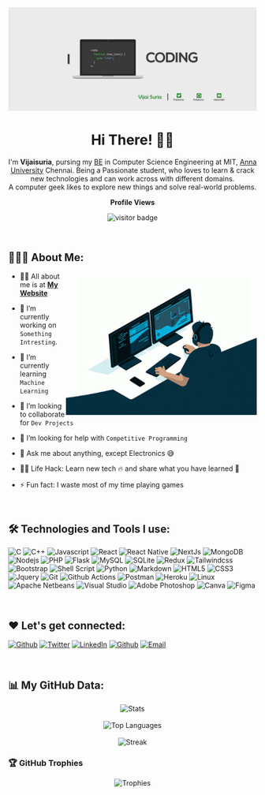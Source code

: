 <div align="center">
  <a href="https://github.com/vijaisuria/"><img src ="https://raw.githubusercontent.com/vijaisuria/vijaisuria/main/banner.png" /></a> 
</div>

<h1 align="center">
  Hi There!
  <span role="img" aria-labelledby="wave">
    👋🏻
  </span>
</h1>

<p align="center">
I'm <strong>Vijaisuria</strong>, pursing my <u>BE</u> in Computer Science Engineering at MIT, <a href="https://www.annauniv.edu/">Anna University</a> Chennai. Being a Passionate student, who loves to learn & crack new technologies and can work across with different domains.<br> A computer geek likes to explore new things and solve real-world problems.
</p>
<p align="center"><b>Profile Views</b></p>
<p align="center"><img src="https://profile-counter.glitch.me/vijaisuria/count.svg" alt="visitor badge"/></p>
<br/>

## 👨🏻‍💻 About Me:

<img src="./coding.gif" height="290px" align="right" />

- 🙋‍♂️ All about me is at **[My Website](https://vijaisuria.github.io/)**

- 🔭 I’m currently working on `Something Intresting`.

- 🌱 I’m currently learning `Machine Learning`

- 👯 I’m looking to collaborate for `Dev Projects`

- 🤔 I’m looking for help with `Competitive Programming`

- 💬 Ask me about anything, except Electronics :sweat_smile:

- 👨‍💻 Life Hack: Learn new tech :fire: and share what you have learned :tada:

- ⚡ Fun fact: I waste most of my time playing games

<br>

## 🛠️ Technologies and Tools I use:

<p>
<img alt="C" src="https://img.shields.io/badge/C-00599C?style=for-the-badge&logo=c%2B%2B&logoColor=white" height="25px"/>
<img alt="C++" src="https://img.shields.io/badge/C%2B%2B-00599C?style=for-the-badge&logo=c%2B%2B&logoColor=white" height="25px"/>
<img alt="Javascript" src="https://img.shields.io/badge/JavaScript-323330?style=for-the-badge&logo=javascript&logoColor=F7DF1E" height="25px"/>
<img alt="React" src="https://img.shields.io/badge/React-20232A?style=for-the-badge&logo=react&logoColor=61DAFB" height="25px"/>
<img alt="React Native" src="https://img.shields.io/badge/React_Native-20232A?style=for-the-badge&logo=react&logoColor=61DAFB" height="25px"/>
<img alt="NextJs" src="https://img.shields.io/badge/Next-black?style=for-the-badge&logo=next.js&logoColor=white" height="25px"/>
<img alt="MongoDB" src="https://img.shields.io/badge/-MongoDB-13aa52?style=for-the-badge&logo=mongodb&logoColor=white"  height="25px"/>
<img alt="Nodejs" src="https://img.shields.io/badge/-Nodejs-43853d?style=for-the-badge&logo=Node.js&logoColor=white"  height="25px"/>
<img alt="PHP" src="https://img.shields.io/badge/PHP-777BB4?style=for-the-badge&logo=php&logoColor=white"  height="25px"/>
<img alt="Flask" src="https://img.shields.io/badge/Flask-000000?style=for-the-badge&logo=flask&logoColor=white"  height="25px"/>
<img alt="MySQL" src="https://img.shields.io/badge/MySQL-00000F?style=for-the-badge&logo=mysql&logoColor=white"  height="25px"/>
<img alt="SQLite" src="https://img.shields.io/badge/SQLite-07405E?style=for-the-badge&logo=sqlite&logoColor=white"  height="25px"/>
<img alt="Redux" src="https://img.shields.io/badge/-Redux-764ABC?style=for-the-badge&logo=redux&logoColor=white" height="25px"/>
<img alt="Tailwindcss" src="https://img.shields.io/badge/Tailwind_CSS-38B2AC?style=for-the-badge&logo=tailwind-css&logoColor=white" height="25px"/>
<img alt="Bootstrap" src="https://img.shields.io/badge/Bootstrap-563D7C?style=for-the-badge&logo=bootstrap&logoColor=white" height="25px"/>
<img alt="Shell Script" src="https://img.shields.io/badge/Shell_Script-121011?style=for-the-badge&logo=gnu-bash&logoColor=grey" height="25px"/>
<img alt="Python" src="https://img.shields.io/badge/Python-14354C?style=for-the-badge&logo=python&logoColor=white" height="25px"/>
<img alt="Markdown" src="https://img.shields.io/badge/Markdown-000000?style=for-the-badge&logo=markdown&logoColor=white"  height="25px"/>
<img alt="HTML5" src="https://img.shields.io/badge/HTML5-E34F26?style=for-the-badge&logo=html5&logoColor=white" height="25px"/>
<img alt="CSS3" src="https://img.shields.io/badge/CSS3-1572B6?style=for-the-badge&logo=css3&logoColor=white" height="25px"/>
<img alt="Jquery" src="https://img.shields.io/badge/jquery-%230769AD.svg?style=for-the-badge&logo=jquery&logoColor=white" height="25px"/>
<img alt="Git" src="https://img.shields.io/badge/-Git-F05032?style=for-the-badge&logo=git&logoColor=white" height="25px"/>
<img alt="Github Actions" src="https://img.shields.io/badge/-Github_Actions-2088FF?style=for-the-badge&logo=github-actions&logoColor=white" height="25px"/>
<img alt="Postman" src="https://img.shields.io/badge/-Postman-00C7B7?style=for-the-badge&logo=postman&logoColor=white" height="25px"/>
<img alt="Heroku" src="https://img.shields.io/badge/-Heroku-430098?style=for-the-badge&logo=heroku&logoColor=white" height="25px"/>
<img alt="Linux" src="https://img.shields.io/badge/Linux-FCC624?style=for-the-badge&logo=linux&logoColor=black" height="25px"/>
<img alt="Apache Netbeans" src="https://img.shields.io/badge/apache%20netbeans-1B6AC6?style=for-the-badge&logo=apache%20netbeans%20IDE&logoColor=white" height="25px"/>
<img alt="Visual Studio" src="https://img.shields.io/badge/Visual_Studio-5C2D91?style=for-the-badge&logo=visual%20studio&logoColor=white" height="25px"/>
<img alt="Adobe Photoshop" src="https://img.shields.io/badge/Adobe%20Photoshop-31A8FF?style=for-the-badge&logo=Adobe%20Photoshop&logoColor=black" height="25px"/>
<img alt="Canva" src="https://img.shields.io/badge/Canva-%2300C4CC.svg?style=for-the-badge&logo=Canva&logoColor=white" height="25px"/>
<img alt="Figma" src="https://img.shields.io/badge/Figma-F24E1E?style=for-the-badge&logo=figma&logoColor=white" height="25px"/>
</p>

<br>

## ❤️ Let's get connected:

<p><a href="https://vijaisuria.github.io/" target="_blank"><img alt="Github" src="https://img.shields.io/badge/vijaisuria.github.io-9146FF.svg?&style=for-the-badge&logo=appveyor&logoColor=white" height="30px" /></a> <a href="https://twitter.com/vijaisuria" target="_blank"><img alt="Twitter" src="https://img.shields.io/badge/twitter-%231DA1F2.svg?&style=for-the-badge&logo=twitter&logoColor=white"  height="30px"/></a> <a href="https://www.linkedin.com/in/vijaisuria/" target="_blank"><img alt="LinkedIn" src="https://img.shields.io/badge/linkedin-%230077B5.svg?&style=for-the-badge&logo=linkedin&logoColor=white"  height="30px"/></a> <a href="https://github.com/vijaisuria" target="_blank"><img alt="Github" src="https://img.shields.io/badge/GitHub-100000?style=for-the-badge&logo=github&logoColor=white"  height="30px"/></a> <a href="mailto:vijaisuria87@gmail.com" target="_blank"><img alt="Email" src="https://img.shields.io/badge/Gmail-D14836?style=for-the-badge&logo=gmail&logoColor=white"  height="30px"/></a>
</p>

<br>

## 📊 My GitHub Data:

<div align="center">
  <img src="https://github-readme-stats.anuraghazra1.vercel.app/api?username=vijaisuria&show_icons=true&count_private=true&theme=tokyonight" alt="Stats" />
  <br><br>
  <img width="400" src="https://github-readme-stats.vercel.app/api/top-langs/?username=vijaisuria&theme=tokyonight" alt="Top Languages" />
  <br><br>
  <img src="https://github-readme-streak-stats.herokuapp.com/?user=vijaisuria&theme=tokyonight" alt="Streak" />
</div>

### 🏆 GitHub Trophies
<div align="center">
  <img src="https://github-profile-trophy.vercel.app/?username=vijaisuria&theme=tokyonight&column=4&row=2&margin-w=15&margin-h=15" alt="Trophies"/>
</div>

<!-- <img src="https://leetcode-stats-six.vercel.app/?username=vijaisuria&theme=dark" /> -->

